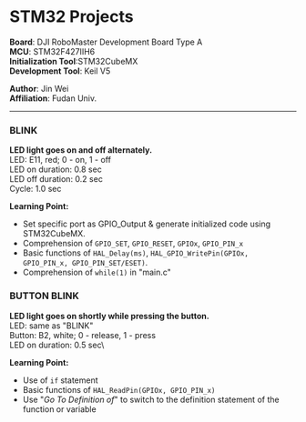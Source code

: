 # STM32 Projects 

**Board**: DJI RoboMaster Development Board Type A\
**MCU**: STM32F427IIH6\
**Initialization Tool**:STM32CubeMX\
**Development Tool**: Keil V5

**Author**: Jin Wei\
**Affiliation**: Fudan Univ.

- - -

### BLINK

**LED light goes on and off alternately.**\
LED: E11, red; 0 - on, 1 - off\
LED on duration: 0.8 sec\
LED off duration: 0.2 sec\
Cycle: 1.0 sec

**Learning Point:**
- Set specific port as GPIO_Output & generate initialized code using STM32CubeMX.
- Comprehension of ``GPIO_SET``, ``GPIO_RESET``, ``GPIOx``, ``GPIO_PIN_x``
- Basic functions of ``HAL_Delay(ms)``, ``HAL_GPIO_WritePin(GPIOx, GPIO_PIN_x, GPIO_PIN_SET/ESET)``.
- Comprehension of ``while(1)`` in "main.c"

### BUTTON BLINK

**LED light goes on shortly while pressing the button.**\
LED: same as "BLINK"\
Button: B2, white; 0 - release, 1 - press\
LED on duration: 0.5 sec\

**Learning Point:**
- Use of ``if`` statement
- Basic functions of ``HAL_ReadPin(GPIOx, GPIO_PIN_x)``
- Use "*Go To Definition of*" to switch to the definition statement of the function or variable